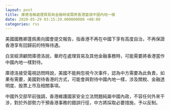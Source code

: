 ```yaml
---
layout: post
title: 庫德洛稱處理貿易與金融時或需將香港當成中國內地一樣
date: 2020-05-29 03:15:29.000000000 +08:00
categories: rss
---
```


美國國務卿蓬佩奧向國會提交報告，指香港不再在中國下享有高度自治，不再保證香港享有回歸前的特殊待遇。

白宮經濟顧問庫德洛說，華府在處理貿易及其他金融事務時，可能需要將香港當作中國內地一樣對待。

庫德洛接受電視訪問時說，美國不能夠忽視今次事件，認為中方需要為此負責，如果有需要，美國對待香港的方式，可能會與對待中國內地一樣，涉及關稅、金融透明度、股票上巿及相關事項。

中國外交部早前強調，香港維護國家安全立法問題純屬中國內政，不容任何外來干涉，對於外部勢力干預香港事務的錯誤行徑，中方將採取必要措施，予以反制。
